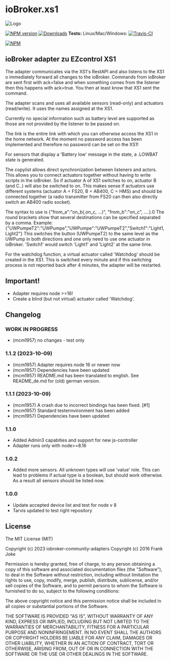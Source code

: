 # ioBroker.xs1

![Logo](admin/xs1.png)

[![NPM version](http://img.shields.io/npm/v/iobroker.xs1.svg)](https://www.npmjs.com/package/iobroker.xs1)
[![Downloads](https://img.shields.io/npm/dm/iobroker.xs1.svg)](https://www.npmjs.com/package/iobroker.xs1)
**Tests:** Linux/Mac/Windows: [![Travis-CI](http://img.shields.io/travis/frankjoke/ioBroker.xs1/master.svg)](https://travis-ci.org/frankjoke/ioBroker.xs1)

[![NPM](https://nodei.co/npm/iobroker.xs1.png?downloads=true)](https://nodei.co/npm/iobroker.xs1/)

## ioBroker adapter zu EZcontrol XS1

The adapter communicates via the XS1's RestAPI and also listens
to the XS1 o immediately forward all changes to the ioBroker.
Commands from ioBroker are sent first with ack=false and when something comes from the listener
then this happens with ack=true. You then at least know that XS1 sent the command.

The adapter scans and uses all available sensors (read-only) and actuators (read/write).
It uses the names assigned at the XS1.

Currently no special information such as battery level are supported as those are not provided by the listener
to be passed on.

The link is the entire link with which you can otherwise access the XS1 in the home network.
At the moment no password access has been implemented and therefore no password can be set on the XS1!

For sensors that display a 'Battery low' message in the state, a .LOWBAT state is generated.

The copylist allows direct synchronization between listeners and actors.
This allows you to connect actuators together without having to write scripts in the ioBroker.
So if actuator A of XS1 switches to on, actuator B (and C..) will also be switched to on.
This makes sense if actuators use different systems (actuator A = FS20, B = AB400, C = HMS) and
should be connected together (a radio transmitter from FS20 can then also directly switch an AB400 radio socket).

The syntax to use is {"from_a":"on_b(,on_c, ...)", "from_b":"on_c", ....}.0
The round brackets show that several destinations can be specified separated by a comma.
Example: {"UWPumpeT2":"UWPumpe","UWPumpe":"UWPumpeT2","Switch1":"Light1,Light2"}
This switches the button (UWPumpeT2) to the same level as the UWPump in both directions
and one only need to use one actuator in ioBroker.
'Switch1' would switch 'Light1' and 'Light2' at the same time. 
  
For the watchdog function, a virtual actuator called 'Watchdog' should be created in the XS1.
This is switched every minute and if this switching process is not reported back after 4 minutes, the adapter will be restarted.

## Important!

* Adapter requires node >=16! 
* Create a blind (but not virtual) actuator called 'Watchdog'.

## Changelog
<!--
    Placeholder for the next version (at the beginning of the line):
    ### **WORK IN PROGRESS**
-->
### **WORK IN PROGRESS**
* (mcm1957) no changes - test only

### 1.1.2 (2023-10-09)
* (mcm1957) Adapter requires node 16 or newer now
* (mcm1957) Dependencies have been updated
* (mcm1957) README.md has been translated to english. See README_de.md for (old) german version.

### 1.1.1 (2023-10-09)

* (mcm1957) A crash due to incorrect bindings has been fixed. [#1]
* (mcm1957) Standard testennvironment has been added
* (mcm1957) Dependencies have been updated

### 1.1.0

* Added Admin3 capabities and support for new js-controller
* Adapter runs only with node>=8.16

### 1.0.2

* Added more sensors. All unknown types will use 'value' role. This can lead to problems if actual type is a boolean, but should work otherwise. As a result all sensors should be listed now.

### 1.0.0

* Update accepted device list and test for node v 8
* Tarvis updated to test right repository

## License
The MIT License (MIT)

Copyright (c) 2023 iobroker-community-adapters
Copyright (c) 2016 Frank Joke

Permission is hereby granted, free of charge, to any person obtaining a copy
of this software and associated documentation files (the "Software"), to deal
in the Software without restriction, including without limitation the rights
to use, copy, modify, merge, publish, distribute, sublicense, and/or sell
copies of the Software, and to permit persons to whom the Software is
furnished to do so, subject to the following conditions:

The above copyright notice and this permission notice shall be included in
all copies or substantial portions of the Software.

THE SOFTWARE IS PROVIDED "AS IS", WITHOUT WARRANTY OF ANY KIND, EXPRESS OR
IMPLIED, INCLUDING BUT NOT LIMITED TO THE WARRANTIES OF MERCHANTABILITY,
FITNESS FOR A PARTICULAR PURPOSE AND NONINFRINGEMENT. IN NO EVENT SHALL THE
AUTHORS OR COPYRIGHT HOLDERS BE LIABLE FOR ANY CLAIM, DAMAGES OR OTHER
LIABILITY, WHETHER IN AN ACTION OF CONTRACT, TORT OR OTHERWISE, ARISING FROM,
OUT OF OR IN CONNECTION WITH THE SOFTWARE OR THE USE OR OTHER DEALINGS IN
THE SOFTWARE.
